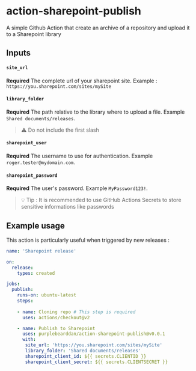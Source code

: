 # action-sharepoint-publish
A simple Github Action that create an archive of a repository and upload it to a Sharepoint library

## Inputs

#### `site_url`

**Required** The complete url of your sharepoint site. Example : `https://you.sharepoint.com/sites/mySite`

#### `library_folder`

**Required** The path relative to the library where to upload a file. Example `Shared documents/releases`.

> :warning: Do not include the first slash

#### `sharepoint_user`

**Required** The username to use for authentication. Example `roger.tester@mydomain.com`.

#### `sharepoint_password`

**Required** The user's password. Example `MyPassword123!`. 

> :bulb: Tip : It is recommended to use GitHub Actions Secrets to store sensitive informations like passwords

## Example usage 

This action is particularly useful when triggered by new releases :

```yml
name: 'Sharepoint release'

on:
  release:
    types: created

jobs:
  publish:
    runs-on: ubuntu-latest
    steps:
    
    - name: Cloning repo # This step is required
      uses: actions/checkout@v2

    - name: Publish to Sharepoint
      uses: purplebearddan/action-sharepoint-publish@v0.0.1
      with:
       site_url: 'https://you.sharepoint.com/sites/mySite'
       library_folder: 'Shared documents/releases'
       sharepoint_client_id: ${{ secrets.CLIENTID }}
       sharepoint_client_secret: ${{ secrets.CLIENTSECRET }}
```

